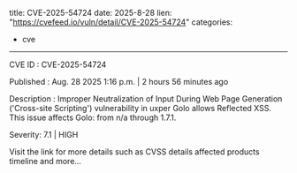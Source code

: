  
title: CVE-2025-54724
date: 2025-8-28
lien: "https://cvefeed.io/vuln/detail/CVE-2025-54724"
categories:
  - cve
---

CVE ID : CVE-2025-54724

Published :  Aug. 28
2025
1:16 p.m. | 2 hours
56 minutes ago

Description : Improper Neutralization of Input During Web Page Generation ('Cross-site Scripting') vulnerability in uxper Golo allows Reflected XSS. This issue affects Golo: from n/a through 1.7.1.

Severity: 7.1 | HIGH

Visit the link for more details
such as CVSS details
affected products
timeline
and more...
